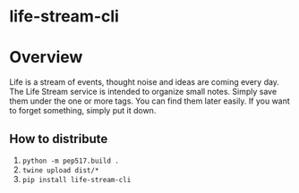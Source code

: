 # life-stream-cli

# Overview

Life is a stream of events, thought noise and ideas are coming every day. The Life Stream service is intended to organize
small notes. Simply save them under the one or more tags. You can find them later easily.
If you want to forget something, simply put it down. 

## How to distribute

1. `python -m pep517.build .`
2. `twine upload dist/*`
3. `pip install life-stream-cli`